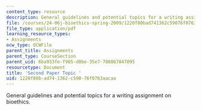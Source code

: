 ```yaml
---
content_type: resource
description: General guidelines and potential topics for a writing assignment on bioethics.
file: /courses/24-06j-bioethics-spring-2009/1220f80bad741362c59076f0763aacaa_MIT24_06Js09_assn02.pdf
file_type: application/pdf
learning_resource_types:
- Assignments
ocw_type: OCWFile
parent_title: Assignments
parent_type: CourseSection
parent_uid: 6ba933fe-f965-d0be-35e7-708867847095
resourcetype: Document
title: 'Second Paper Topic '
uid: 1220f80b-ad74-1362-c590-76f0763aacaa
---
```

General guidelines and potential topics for a writing assignment on bioethics.

